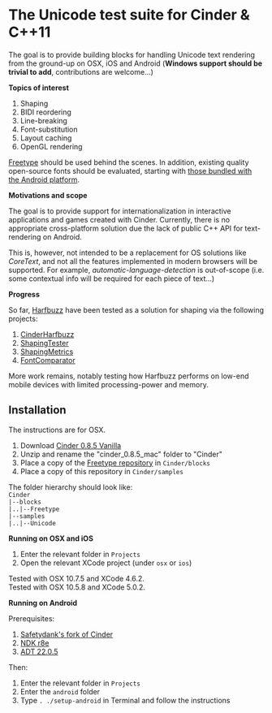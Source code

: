 The Unicode test suite for Cinder & C++11
=========================================

The goal is to provide building blocks for handling Unicode text rendering from the ground-up on OSX, iOS and Android (**Windows support should be trivial to add**, contributions are welcome...)  

**Topics of interest**

1. Shaping
2. BIDI reordering
3. Line-breaking
4. Font-substitution
5. Layout caching
6. OpenGL rendering

[Freetype](http://www.freetype.org) should be used behind the scenes. In addition, existing quality open-source fonts should be evaluated, starting with [those bundled with the Android platform](fonts).

**Motivations and scope**

The goal is to provide support for internationalization in interactive applications and games created with Cinder. Currently, there is no appropriate cross-platform solution due the lack of public C++ API for text-rendering on Android. 

This is, however, not intended to be a replacement for OS solutions like *CoreText*, and not all the features implemented in modern browsers will be supported. For example, *automatic-language-detection* is out-of-scope (i.e. some contextual info will be required for each piece of text...)

**Progress**

So far, [Harfbuzz](https://github.com/behdad/harfbuzz) have been tested as a solution for shaping via the following projects:

1. [CinderHarfbuzz](Projects/CinderHarfbuzz)
2. [ShapingTester](Projects/ShapingTester)
3. [ShapingMetrics](Projects/ShapingMetrics)
4. [FontComparator](Projects/FontComparator)

More work remains, notably testing how Harfbuzz performs on low-end mobile devices with limited processing-power and memory.

Installation
------------

The instructions are for OSX.  

1. Download [Cinder 0.8.5 Vanilla](http://libcinder.org/releases/cinder_0.8.5_mac.zip)
2. Unzip and rename the "cinder_0.8.5_mac" folder to "Cinder"
3. Place a copy of the [Freetype repository](https://github.com/arielm/Freetype) in `Cinder/blocks`
4. Place a copy of this repository in `Cinder/samples`

The folder hierarchy should look like:  
`Cinder`  
`|--blocks`  
`|..|--Freetype`  
`|--samples`  
`|..|--Unicode`  

**Running on OSX and iOS**

1. Enter the relevant folder in `Projects`
2. Open the relevant XCode project (under `osx` or `ios`)

Tested with OSX 10.7.5 and XCode 4.6.2.  
Tested with OSX 10.5.8 and XCode 5.0.2.  

**Running on Android**

Prerequisites:

1. [Safetydank's fork of Cinder](https://github.com/safetydank/Cinder)
2. [NDK r8e](http://dl.google.com/android/ndk/android-ndk-r8e-darwin-x86_64.tar.bz2)
3. [ADT 22.0.5](http://dl.google.com/android/adt/adt-bundle-mac-x86_64-20130729.zip)

Then:

1. Enter the relevant folder in `Projects`
2. Enter the `android` folder
3. Type `. ./setup-android` in Terminal and follow the instructions
